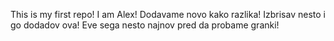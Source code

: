 This is my first repo!
I am Alex!
Dodavame novo kako razlika!
Izbrisav nesto i go dodadov ova!
Eve sega nesto najnov pred da probame granki!
